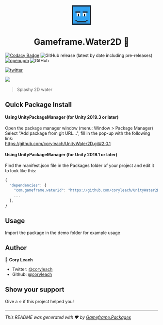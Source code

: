 <p align="center">
<img align="center" src="https://raw.githubusercontent.com/coryleach/UnityPackages/master/Documentation/GameframeFace.gif" />
</p>
<h1 align="center">Gameframe.Water2D 👋</h1>

<!-- BADGE-START -->
[![Codacy Badge](https://app.codacy.com/project/badge/Grade/5e37337f70394582a347ab66da54b6ad)](https://www.codacy.com/manual/coryleach/UnityWater2D?utm_source=github.com&amp;utm_medium=referral&amp;utm_content=coryleach/UnityWater2D&amp;utm_campaign=Badge_Grade)
![GitHub release (latest by date including pre-releases)](https://img.shields.io/github/v/release/coryleach/UnityWater2D?include_prereleases)
[![openupm](https://img.shields.io/npm/v/com.gameframe.water2d?label=openupm&registry_uri=https://package.openupm.com)](https://openupm.com/packages/com.gameframe.water2d/)
![GitHub](https://img.shields.io/github/license/coryleach/UnitySaveLoad)

[![twitter](https://img.shields.io/twitter/follow/coryleach.svg?style=social)](https://twitter.com/coryleach)

<img src="https://media.giphy.com/media/W36MLDTWKCBuFjvv8P/giphy.gif" />

<!-- BADGE-END -->

> Splashy 2D water

## Quick Package Install

#### Using UnityPackageManager (for Unity 2019.3 or later)
Open the package manager window (menu: Window > Package Manager)<br/>
Select "Add package from git URL...", fill in the pop-up with the following link:<br/>
https://github.com/coryleach/UnityWater2D.git#2.0.1<br/>

#### Using UnityPackageManager (for Unity 2019.1 or later)

Find the manifest.json file in the Packages folder of your project and edit it to look like this:
```js
{
  "dependencies": {
    "com.gameframe.water2d": "https://github.com/coryleach/UnityWater2D.git#2.0.1",
    ...
  },
}
```

<!-- DOC-START -->
<!-- 
Changes between 'DOC START' and 'DOC END' will not be modified by readme update scripts
-->

## Usage

Import the package in the demo folder for example usage

<!-- DOC-END -->

## Author

👤 **Cory Leach**

* Twitter: [@coryleach](https://twitter.com/coryleach)
* Github: [@coryleach](https://github.com/coryleach)


## Show your support

Give a ⭐️ if this project helped you!

***
_This README was generated with ❤️ by [Gameframe.Packages](https://github.com/coryleach/unitypackages)_

